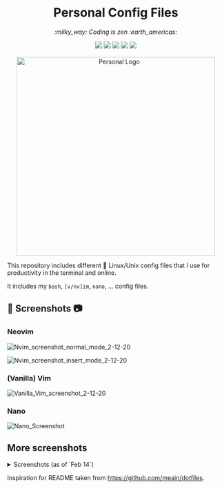 <h1 align="center">Personal Config Files</h1>
<p align="center"> <i> :milky_way: Coding is zen :earth_americas: </i> </p>
<p align="center">
  <a href=".config/nvim/init.vim"><img src="https://img.shields.io/badge/Editor-neovim-brightgreen.svg?logo=neovim&?logoWidth=40" /></a>
  <a href="https://linuxmint.com/about.php"><img src="https://img.shields.io/badge/OS-linux mint-green.svg?logo=linux-mint&?logoWidth=40" /></a>
  <a href=".bashrc"><img src="https://img.shields.io/badge/Shell-bash-yellow.svg?logo=gnu-bash&?logoWidth=40&?logoColor=yellow" /></a>
  <img src="https://img.shields.io/badge/Browser-Firefox-orange.svg?logo=mozilla-firefox&?logoWidth=40" />
  <a href="LICENSE"><img src="https://img.shields.io/badge/License-MIT-lightgray.svg" /></a>
  <br><br>
  <img src="https://user-images.githubusercontent.com/32310882/74557301-dbebae80-4f2d-11ea-92a7-f59fff31b7bb.png" width="460" alt="Personal Logo">
</p>

This repository includes different :penguin: Linux/Unix config files that I use for productivity in the terminal and online.

It includes my `bash`, `[v/nv]im`, `nano`, ... config files.


## :see_no_evil: Screenshots :camera:

### Neovim

![Nvim_screenshot_normal_mode_2-12-20](https://user-images.githubusercontent.com/32310882/74386317-97440400-4dc3-11ea-96d7-90f77a179a1c.png)

![Nvim_screenshot_insert_mode_2-12-20](https://user-images.githubusercontent.com/32310882/74386295-9317e680-4dc3-11ea-8ee9-72f19be7e41c.png)

### (Vanilla) Vim

![Vanilla_Vim_screenshot_2-12-20](https://user-images.githubusercontent.com/32310882/74386602-60bab900-4dc4-11ea-8119-e07f51aeb849.png)

### Nano

![Nano_Screenshot](https://user-images.githubusercontent.com/32310882/73716524-39d5f600-46e5-11ea-9472-89f2b23fc15b.png)

## More screenshots
<details>
<summary>Screenshots (as of `Feb 14`)</summary>
<br>
<p><i>Currently under renovation :trollface:</i></p>
</details>

Inspiration for README taken from https://github.com/meain/dotfiles.
